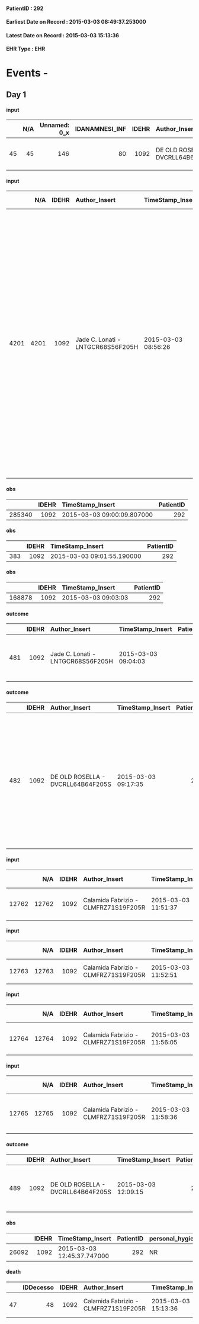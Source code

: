 
#### PatientID : 292
#### Earliest Date on Record : 2015-03-03 08:49:37.253000
#### Latest Date on Record : 2015-03-03 15:13:36
#### EHR Type : EHR

# Events - 

## Day 1

#### input
|    |    N/A |   Unnamed: 0_x |   IDANAMNESI_INF |   IDEHR | Author_Insert                     | TimeStamp_Insert           | EHRType   |   PatientID |   IDDigitalSignDocument |   Non_Rilevabile_x | Note_Non_Rilevabile_x   | rapporti_fam   | persone_vicine                       | Caregiver   |
|---:|-------:|---------------:|-----------------:|--------:|:----------------------------------|:---------------------------|:----------|------------:|------------------------:|-------------------:|:------------------------|:---------------|:-------------------------------------|:------------|
| 45 |     45 |            146 |               80 |    1092 | DE OLD ROSELLA - DVCRLL64B64F205S | 2015-03-03 08:49:37.253000 | EHR       |         292 |                   27059 |                  0 | NR                      | is # 0         | 85 AA mom (not well informed), niece | sister.     |

#### input
|      |    N/A |   IDEHR | Author_Insert                     | TimeStamp_Insert    | EHRType   |   PatientID |   IDDigitalSignDocument | persone_vicine   |   Unnamed: 0_y |   IDANAMNESI_MED |   Non_Rilevabile_y | Note_Non_Rilevabile_y   | diagnosis                                                                                                                                                                                                                                                                                                                                                                                                                                                       |
|-----:|-------:|--------:|:----------------------------------|:--------------------|:----------|------------:|------------------------:|:-----------------|---------------:|-----------------:|-------------------:|:------------------------|:----------------------------------------------------------------------------------------------------------------------------------------------------------------------------------------------------------------------------------------------------------------------------------------------------------------------------------------------------------------------------------------------------------------------------------------------------------------|
| 4201 |   4201 |    1092 | Jade C. Lonati - LNTGCR68S56F205H | 2015-03-03 08:56:26 | EHR       |         292 |                   27070 | N/A              |            306 |              129 |                  0 | NR                      | 1985 Multiple Sclerosis Diagnosis conditioning spastic quadriplegia, neurogenic bladder, dysarthria, dysphagia (no indication PEG to ENT assessment). In 2013 admission to RSD Holy Family with slow picture and progressive deterioration. On 03/01/2015 the context of acute respiratory failure with severe desaturation. Transferred at PS St. Charles Hospital where √® set sedative therapy and agreed upon subsequent transfer to hospice accompaniment. |

#### obs
|        |   IDEHR | TimeStamp_Insert           |   PatientID |
|-------:|--------:|:---------------------------|------------:|
| 285340 |    1092 | 2015-03-03 09:00:09.807000 |         292 |

#### obs
|     |   IDEHR | TimeStamp_Insert           |   PatientID |
|----:|--------:|:---------------------------|------------:|
| 383 |    1092 | 2015-03-03 09:01:55.190000 |         292 |

#### obs
|        |   IDEHR | TimeStamp_Insert    |   PatientID |
|-------:|--------:|:--------------------|------------:|
| 168878 |    1092 | 2015-03-03 09:03:03 |         292 |

#### outcome
|     |   IDEHR | Author_Insert                     | TimeStamp_Insert    |   PatientID |   IDDigitalSignDocument |   IDPAI_VIDAS | opt_problem                                                |   opt_problem_num | opt_obiettivo                |   opt_obiettivo_num | opt_stato_problema   |   opt_stato_problema_num | opt_interventi                                       |   opt_interventi_num |
|----:|--------:|:----------------------------------|:--------------------|------------:|------------------------:|--------------:|:-----------------------------------------------------------|------------------:|:-----------------------------|--------------------:|:---------------------|-------------------------:|:-----------------------------------------------------|---------------------:|
| 481 |    1092 | Jade C. Lonati - LNTGCR68S56F205H | 2015-03-03 09:04:03 |         292 |                   27074 |           487 | Alteration or risk of impairment of lung function # 26 = 0 |                 3 | Palliative Sedation # 46 = 0 |                   4 | Open Problem # 1     |                        1 | PAI Implementation - therapeutic upgrading # 283 = 0 |                    4 |

#### outcome
|     |   IDEHR | Author_Insert                     | TimeStamp_Insert    |   PatientID |   IDDigitalSignDocument |   IDPAI_VIDAS | opt_problem                         |   opt_problem_num | opt_obiettivo                                                                                                                                                                              |   opt_obiettivo_num |   opt_stato_problema_num | opt_interventi                                                                                                                                                                                                      |   opt_interventi_num |
|----:|--------:|:----------------------------------|:--------------------|------------:|------------------------:|--------------:|:------------------------------------|------------------:|:-------------------------------------------------------------------------------------------------------------------------------------------------------------------------------------------|--------------------:|-------------------------:|:--------------------------------------------------------------------------------------------------------------------------------------------------------------------------------------------------------------------|---------------------:|
| 482 |    1092 | DE OLD ROSELLA - DVCRLL64B64F205S | 2015-03-03 09:17:35 |         292 |                   27084 |           488 | Deficit in the care of s√® # 25 = 0 |                 4 | Maintain dignity ¬ † of the patient, where possible, helping him to accept their own limitations, considering himself realistic and objective (eating, bathing, dressing, delete) # 42 = 0 |                   4 |                        3 | PAI Implementation - Ensuring the right privacy # 182 = 0; Counseling - Encourage to express feelings about the care deficit s # 184 = 0; PAI Implementation - completely replace the activity † everyday # 183 = 0 |                    4 |

#### input
|       |    N/A |   IDEHR | Author_Insert                        | TimeStamp_Insert    | EHRType   |   PatientID |   IDDigitalSignDocument | persone_vicine   |   Unnamed: 0_x.2 |   IDDIAGNOSI_CROSSOU |   Non_Rilevabile_x.2 | ds_ICD                               |
|------:|-------:|--------:|:-------------------------------------|:--------------------|:----------|------------:|------------------------:|:-----------------|-----------------:|---------------------:|---------------------:|:-------------------------------------|
| 12762 |  12762 |    1092 | Calamida Fabrizio - CLMFRZ71S19F205R | 2015-03-03 11:51:37 | EHR       |         292 |                   28113 | N/A              |              547 |                  547 |                    0 | V667 Trattamento per cure palliative |

#### input
|       |    N/A |   IDEHR | Author_Insert                        | TimeStamp_Insert    | EHRType   |   PatientID |   IDDigitalSignDocument | persone_vicine   |   Unnamed: 0_x.2 |   IDDIAGNOSI_CROSSOU |   Non_Rilevabile_x.2 | ds_ICD                |
|------:|-------:|--------:|:-------------------------------------|:--------------------|:----------|------------:|------------------------:|:-----------------|-----------------:|---------------------:|---------------------:|:----------------------|
| 12763 |  12763 |    1092 | Calamida Fabrizio - CLMFRZ71S19F205R | 2015-03-03 11:52:51 | EHR       |         292 |                   28114 | N/A              |              548 |                  548 |                    0 | 340 Sclerosi multipla |

#### input
|       |    N/A |   IDEHR | Author_Insert                        | TimeStamp_Insert    | EHRType   |   PatientID |   IDDigitalSignDocument | persone_vicine   |   Unnamed: 0_x.2 |   IDDIAGNOSI_CROSSOU |   Non_Rilevabile_x.2 | ds_ICD                                 |
|------:|-------:|--------:|:-------------------------------------|:--------------------|:----------|------------:|------------------------:|:-----------------|-----------------:|---------------------:|---------------------:|:---------------------------------------|
| 12764 |  12764 |    1092 | Calamida Fabrizio - CLMFRZ71S19F205R | 2015-03-03 11:56:05 | EHR       |         292 |                   28121 | N/A              |              549 |                  549 |                    0 | 51881 Insufficienza respiratoria acuta |

#### input
|       |    N/A |   IDEHR | Author_Insert                        | TimeStamp_Insert    | EHRType   |   PatientID |   IDDigitalSignDocument | persone_vicine   |   Unnamed: 0_x.2 |   IDDIAGNOSI_CROSSOU |   Non_Rilevabile_x.2 | ds_ICD                            |
|------:|-------:|--------:|:-------------------------------------|:--------------------|:----------|------------:|------------------------:|:-----------------|-----------------:|---------------------:|---------------------:|:----------------------------------|
| 12765 |  12765 |    1092 | Calamida Fabrizio - CLMFRZ71S19F205R | 2015-03-03 11:58:36 | EHR       |         292 |                   28123 | N/A              |              550 |                  550 |                    0 | V606 Persona che vive in istituti |

#### outcome
|     |   IDEHR | Author_Insert                     | TimeStamp_Insert    |   PatientID |   IDDigitalSignDocument |   IDPAI_VIDAS | opt_problem                                                |   opt_problem_num | opt_obiettivo                |   opt_obiettivo_num | opt_stato_problema   |   opt_stato_problema_num | opt_interventi                                       |   opt_interventi_num |
|----:|--------:|:----------------------------------|:--------------------|------------:|------------------------:|--------------:|:-----------------------------------------------------------|------------------:|:-----------------------------|--------------------:|:---------------------|-------------------------:|:-----------------------------------------------------|---------------------:|
| 489 |    1092 | DE OLD ROSELLA - DVCRLL64B64F205S | 2015-03-03 12:09:15 |         292 |                   28133 |          1493 | Alteration or risk of impairment of lung function # 26 = 0 |                 3 | Palliative Sedation # 46 = 0 |                   4 | closed Problem # 2   |                        2 | PAI Implementation - therapeutic upgrading # 283 = 0 |                    4 |

#### obs
|       |   IDEHR | TimeStamp_Insert           |   PatientID | personal_hygiene   | urine_elimination   | mobility   | hemorrhagic_manifestation   | speech   | cough   | nausea   | memory_deficit   | cognitive_deficit   | asthenia   | cachexia   | dyspnoea   | motor_performance   | body_temp   | mood   | diet   | cognitive_state   | feces_elimination   | consumption_help   |
|------:|--------:|:---------------------------|------------:|:-------------------|:--------------------|:-----------|:----------------------------|:---------|:--------|:---------|:-----------------|:--------------------|:-----------|:-----------|:-----------|:--------------------|:------------|:-------|:-------|:------------------|:--------------------|:-------------------|
| 26092 |    1092 | 2015-03-03 12:45:37.747000 |         292 | NR                 | NR                  | NR         | NR                          | NR       | NR      | NR       | NR               | NR                  | NR         | NR         | NR         | NR                  | NR          | NR     | NR     | NR                | NR                  | NR                 |

#### death
|    |   IDDecesso |   IDEHR | Author_Insert                        | TimeStamp_Insert    |   PatientID |   IDDigitalSignDocument | Date                | Luogo_decesso     |
|---:|------------:|--------:|:-------------------------------------|:--------------------|------------:|------------------------:|:--------------------|:------------------|
| 47 |          48 |    1092 | Calamida Fabrizio - CLMFRZ71S19F205R | 2015-03-03 15:13:36 |         292 |                   28214 | 2015-03-03 12:10:00 | Vidas Hospice # 1 |


